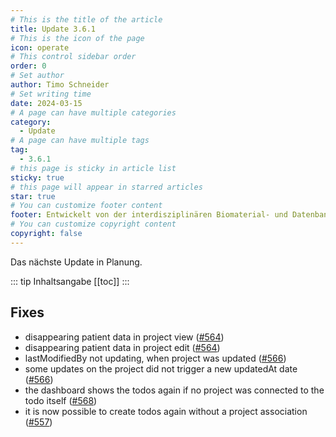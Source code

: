 ```yaml
---
# This is the title of the article
title: Update 3.6.1
# This is the icon of the page
icon: operate
# This control sidebar order
order: 0
# Set author
author: Timo Schneider
# Set writing time
date: 2024-03-15
# A page can have multiple categories
category:
  - Update
# A page can have multiple tags
tag:
  - 3.6.1
# this page is sticky in article list
sticky: true
# this page will appear in starred articles
star: true
# You can customize footer content
footer: Entwickelt von der interdisziplinären Biomaterial- und Datenbank Frankfurt (iBDF)
# You can customize copyright content
copyright: false
---
```


Das nächste Update in Planung.

<!-- more -->
::: tip Inhaltsangabe
[[toc]]
:::


## Fixes
- disappearing patient data in project view ([#564](https://redmine.ibdf-frankfurt.de/issues/564))
- disappearing patient data in project edit ([#564](https://redmine.ibdf-frankfurt.de/issues/564))
- lastModifiedBy not updating, when project was updated  ([#566](https://redmine.ibdf-frankfurt.de/issues/566))
- some updates on the project did not trigger a new updatedAt date ([#566](https://redmine.ibdf-frankfurt.de/issues/566))
- the dashboard shows the todos again if no project was connected to the todo itself ([#568](https://redmine.ibdf-frankfurt.de/issues/568))
- it is now possible to create todos again without a project association  ([#557](https://redmine.ibdf-frankfurt.de/issues/557))